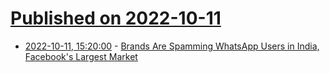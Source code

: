# [Published on 2022-10-11](index.md)

* [2022-10-11, 15:20:00](https://tech.slashdot.org/story/22/10/11/1336256/brands-are-spamming-whatsapp-users-in-india-facebooks-largest-market?utm_source=rss1.0mainlinkanon&utm_medium=feed) - [Brands Are Spamming WhatsApp Users in India, Facebook's Largest Market](https://tech.slashdot.org/story/22/10/11/1336256/brands-are-spamming-whatsapp-users-in-india-facebooks-largest-market?utm_source=rss1.0mainlinkanon&utm_medium=feed)
